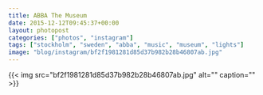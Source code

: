 ```yaml
---
title: ABBA The Museum
date: 2015-12-12T09:45:37+00:00
layout: photopost
categories: ["photos", "instagram"]
tags: ["stockholm", "sweden", "abba", "music", "museum", "lights"]
image: "blog/instagram/bf2f1981281d85d37b982b28b46807ab.jpg"
---
```


{{< img src="bf2f1981281d85d37b982b28b46807ab.jpg" alt="" caption="" >}}




